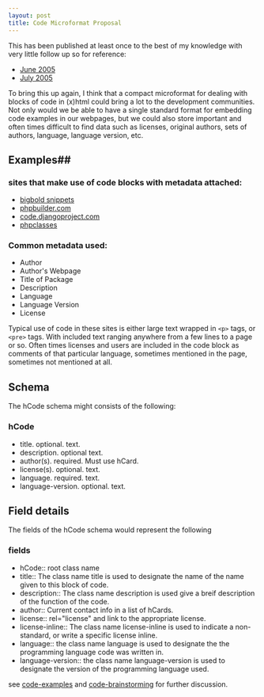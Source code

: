```yaml
---
layout: post
title: Code Microformat Proposal
---
```


This has been published at least once to the best of my knowledge with very little follow up so for reference:

* [June 2005](http://microformats.org/discuss/mail/microformats-discuss/2005-June/000019.html)
* [July 2005](http://microformats.org/discuss/mail/microformats-discuss/2005-July/000115.html)

To bring this up again, I think that a compact microformat for dealing with blocks of code in (x)html could bring a lot to the development communities.  Not only would we be able to have a single standard format for embedding code examples in our webpages, but we could also store important and often times difficult to find data such as licenses, original authors, sets of authors, language, language version, etc.

## Examples##

### sites that make use of code blocks with metadata attached:

* [bigbold snippets](http://www.bigbold.com/snippets/)
* [phpbuilder.com](http://www.phpbuilder.com/snippet/)
* [code.djangoproject.com](http://code.djangoproject.com/)
* [phpclasses](http://www.phpclasses.org/browse/package/1702.html)

### Common metadata used:

* Author
* Author's Webpage
* Title of Package
* Description
* Language
* Language Version
* License

Typical use of code in these sites is either large text wrapped in <code>&lt;p&gt;</code> tags, or <code>&lt;pre&gt;</code> tags. With included text ranging anywhere from a few lines to a page or so.  Often times licenses and users are included in the code block as comments of that particular language, sometimes mentioned in the page, sometimes not mentioned at all.

## Schema

The hCode schema might consists of the following:

### hCode

* title. optional. text.
* description. optional text.
* author(s). required. Must use hCard.
* license(s). optional. text.
* language. required. text.
* language-version. optional. text.

## Field details

The fields of the hCode schema would represent the following

### fields

* hCode:: root class name
* title:: The class name title is used to designate the name of the name given to this block of code.
* description:: The class name description is used give a breif description of the function of the code.
* author:: Current contact info in a list of hCards.
* license:: rel="license" and link to the appropriate license.
* license-inline:: The class name license-inline is used to indicate a non-standard, or write a specific license inline.
* language:: the class name language is used to designate the the programming language code was written in.
* language-version:: the class name language-version is used to designate the version of the programming language used.

see <a href="http://microformats.org/wiki/code-examples">code-examples</a> and <a href="http://microformats.org/wiki/code-brainstorming">code-brainstorming</a> for further discussion.
